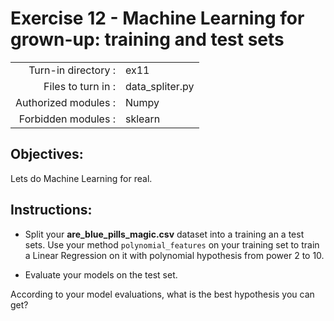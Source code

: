# Exercise 12 - Machine Learning for grown-up: training and test sets

|                         |                     |
| -----------------------:| ------------------  |
|   Turn-in directory :   |  ex11               |
|   Files to turn in :    |  data_spliter.py    |
|   Authorized modules :  |  Numpy              |
|   Forbidden modules :   |  sklearn            |

## Objectives:
Lets do Machine Learning for real.

## Instructions:
*  Split your __are_blue_pills_magic.csv__ dataset into a training an a test sets.  Use your method `polynomial_features` on your training set to train a Linear Regression on it with polynomial hypothesis from power 2 to 10.

* Evaluate your models on the test set. 

According to your model evaluations, what is the best hypothesis you can get?